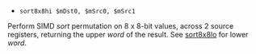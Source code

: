 * `sort8x8hi $mDst0, $mSrc0, $mSrc1`

Perform SIMD *sort* permutation on 8 x 8-bit values, across 2 source
registers, returning the upper *word* of the result. See [sort8x8lo]()
for lower *word*.
